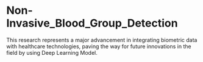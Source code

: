 # Non-Invasive_Blood_Group_Detection
This research represents a major advancement in integrating biometric data with healthcare technologies, paving the way for future innovations in the field by using Deep Learning Model.
